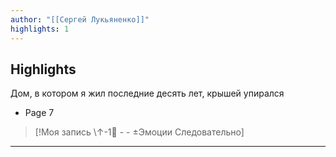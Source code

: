 ```yaml
---
author: "[[Сергей Лукьяненко]]"
highlights: 1
---
```



## Highlights 

Дом, в котором я жил последние десять лет, крышей упирался
- Page 7

>[!Моя запись
\↑-1🙁 - - ±Эмоции
Следовательно] 

---

